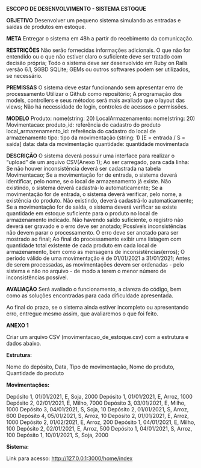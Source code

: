 **ESCOPO DE DESENVOLVIMENTO - SISTEMA ESTOQUE**


**OBJETIVO**
Desenvolver um pequeno sistema simulando as entradas e saídas de produtos em estoque.

**META**
Entregar o sistema em 48h a partir do recebimento da comunicação.

**RESTRIÇÕES**
Não serão fornecidas informações adicionais. O que não for entendido ou o que não estiver claro o suficiente deve ser tratado com decisão própria;
Todo o sistema deve ser desenvolvido em Ruby on Rails versão 6.1, SGBD SQLite;
GEMs ou outros softwares podem ser utilizados, se necessário.

**PREMISSAS**
O sistema deve estar funcionando sem apresentar erro de processamento
Utilizar o Github como repositório;
A programação dos models, controllers e seus métodos será mais avaliado que o layout das views;
Não há necessidade de login, controles de acessos e permissões.

**MODELO**
Produto:
nome(string: 20)
LocalArmazenamento:
nome(string: 20)
Movimentacao:
produto_id: referência do cadastro do produto
local_armazenamento_id: referência do cadastro do local de armazenamento
tipo: tipo da movimentação (string: 1) [E = entrada / S = saída]
data: data da movimentação
quantidade: quantidade movimentada

**DESCRIÇÃO**
O sistema deverá possuir uma interface para realizar o “upload” de um arquivo CSV(Anexo 1);
Ao ser carregado, para cada linha:
Se não houver inconsistência deverá ser cadastrada na tabela Movimentacao;
Se a movimentação for de entrada, o sistema deverá identificar, pelo nome, se o local de armazenamento já existe. Não existindo, o sistema deverá cadastrá-lo automaticamente;
Se a movimentação for de entrada, o sistema deverá verificar, pelo nome, a existência do produto. Não existindo, deverá cadastrá-lo automaticamente;
Se a movimentação for de saída, o sistema deverá verificar se existe quantidade em estoque suficiente para o produto no local de armazenamento indicado. Não havendo saldo suficiente, o registro não deverá ser gravado e o erro deve ser anotado;
Possíveis inconsistências não devem parar o processamento. O erro deve ser anotado para ser mostrado ao final;
Ao final do processamento exibir uma listagem com quantidade total existente de cada produto em cada local de armazenamento, bem como as mensagens de inconsistências(erros);
O período válido de uma movimentação é de 01/01/2021 a 31/01/2021;
Antes de serem processadas, as movimentações devem ser ordenadas - pelo sistema e não no arquivo - de modo a terem o menor número de inconsistências possível.


**AVALIAÇÃO**
Será avaliado o funcionamento, a clareza do código, bem como as soluções encontradas para cada dificuldade apresentada.

Ao final do prazo, se o sistema ainda estiver incompleto ou apresentando erro, entregue mesmo assim, que avaliaremos o que foi feito.

**ANEXO 1**


Criar um arquivo CSV (movimentacao_de_estoque.csv) com a estrutura e dados abaixo.

**Estrutura:**

Nome do depósito, Data, Tipo de movimentação, Nome do produto, Quantidade do produto

**Movimentações:**

Depósito 1, 01/01/2021, E, Soja, 2000
Depósito 1, 01/01/2021, E, Arroz, 1000
Depósito 2, 02/01/2021, E, Milho, 7000
Depósito 3, 03/01/2021, E, Milho, 1000
Depósito 3, 04/01/2021, S, Soja, 10
Depósito 2, 01/01/2021, S, Arroz, 600
Depósito 4, 05/01/2021, S, Arroz, 10
Depósito 2, 01/01/2021, E, Arroz, 1000
Depósito 2, 01/02/2021, E, Arroz, 200
Depósito 1, 04/01/2021, E, Milho, 100
Depósito 2, 02/01/2021, E, Arroz, 500
Depósito 1, 04/01/2021, S, Arroz, 100
Depósito 1, 10/01/2021, S, Soja, 2000

**Sistema:**

Link para acesso: http://127.0.0.1:3000/home/index